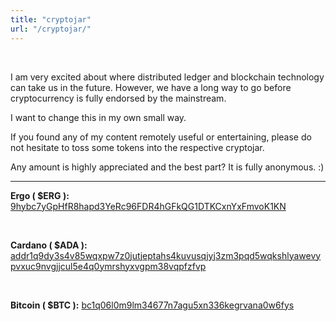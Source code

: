```yaml
---
title: "cryptojar"
url: "/cryptojar/"
---
```


<br>

I am very excited about where distributed ledger and blockchain technology can take us in the future. However, we have a long way to go before cryptocurrency is fully endorsed by the mainstream.

I want to change this in my own small way.

If you found any of my content remotely useful or entertaining, please do not hesitate to toss some tokens into the respective cryptojar.

Any amount is highly appreciated and the best part? It is fully anonymous. :)

<hr>

__Ergo ( $ERG ):__
[9hybc7yGpHfR8hapd3YeRc96FDR4hGFkQG1DTKCxnYxFmvoK1KN](https://explorer.ergoplatform.com/en/addresses/9hybc7yGpHfR8hapd3YeRc96FDR4hGFkQG1DTKCxnYxFmvoK1KN)

<br>

__Cardano ( $ADA ):__ [addr1q9dy3s4v85wqxpw7z0jutjeptahs4kuvusqjyj3zm3pqd5wqkshlyawevypvxuc9nvgjjcul5e4q0ymrshyxvgpm38vqpfzfvp](https://cardanoscan.io/address/addr1q9dy3s4v85wqxpw7z0jutjeptahs4kuvusqjyj3zm3pqd5wqkshlyawevypvxuc9nvgjjcul5e4q0ymrshyxvgpm38vqpfzfvp)

<br>

__Bitcoin ( $BTC ):__ [bc1q06l0m9lm34677n7agu5xn336kegrvana0w6fys](https://mempool.space/address/bc1q06l0m9lm34677n7agu5xn336kegrvana0w6fys)

<br>
